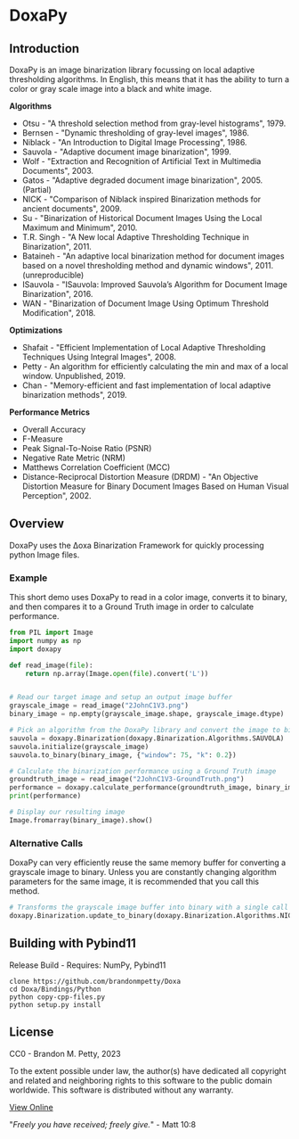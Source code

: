 # DoxaPy

## Introduction
DoxaPy is an image binarization library focussing on local adaptive thresholding algorithms. In English, this means that it has the ability to turn a color or gray scale image into a black and white image.


**Algorithms**
* Otsu - "A threshold selection method from gray-level histograms", 1979.
* Bernsen - "Dynamic thresholding of gray-level images", 1986.
* Niblack - "An Introduction to Digital Image Processing", 1986.
* Sauvola - "Adaptive document image binarization", 1999.
* Wolf - "Extraction and Recognition of Artificial Text in Multimedia Documents", 2003.
* Gatos - "Adaptive degraded document image binarization", 2005. (Partial)
* NICK - "Comparison of Niblack inspired Binarization methods for ancient documents", 2009.
* Su - "Binarization of Historical Document Images Using the Local Maximum and Minimum", 2010.
* T.R. Singh - "A New local Adaptive Thresholding Technique in Binarization", 2011.
* Bataineh - "An adaptive local binarization method for document images based on a novel thresholding method and dynamic windows", 2011. (unreproducible)
* ISauvola - "ISauvola: Improved Sauvola’s Algorithm for Document Image Binarization", 2016.
* WAN - "Binarization of Document Image Using Optimum Threshold Modification", 2018.

**Optimizations**
* Shafait - "Efficient Implementation of Local Adaptive Thresholding Techniques Using Integral Images", 2008.
* Petty - An algorithm for efficiently calculating the min and max of a local window.  Unpublished, 2019.
* Chan - "Memory-efficient and fast implementation of local adaptive binarization methods", 2019.

**Performance Metrics**
* Overall Accuracy
* F-Measure
* Peak Signal-To-Noise Ratio (PSNR)
* Negative Rate Metric (NRM)
* Matthews Correlation Coefficient (MCC)
* Distance-Reciprocal Distortion Measure (DRDM) - "An Objective Distortion Measure for Binary Document Images Based on Human Visual Perception", 2002.


## Overview
DoxaPy uses the Δoxa Binarization Framework for quickly processing python Image files.

### Example
This short demo uses DoxaPy to read in a color image, converts it to binary, and then compares it to a Ground Truth image in order to calculate performance.

```python
from PIL import Image
import numpy as np
import doxapy

def read_image(file):
    return np.array(Image.open(file).convert('L'))


# Read our target image and setup an output image buffer
grayscale_image = read_image("2JohnC1V3.png")
binary_image = np.empty(grayscale_image.shape, grayscale_image.dtype)

# Pick an algorithm from the DoxaPy library and convert the image to binary
sauvola = doxapy.Binarization(doxapy.Binarization.Algorithms.SAUVOLA)
sauvola.initialize(grayscale_image)
sauvola.to_binary(binary_image, {"window": 75, "k": 0.2})

# Calculate the binarization performance using a Ground Truth image
groundtruth_image = read_image("2JohnC1V3-GroundTruth.png")
performance = doxapy.calculate_performance(groundtruth_image, binary_image)
print(performance)

# Display our resulting image
Image.fromarray(binary_image).show()
```

### Alternative Calls
DoxaPy can very efficiently reuse the same memory buffer for converting a grayscale image to binary.  Unless you are constantly changing algorithm parameters for the same image, it is recommended that you call this method.

```python
# Transforms the grayscale image buffer into binary with a single call
doxapy.Binarization.update_to_binary(doxapy.Binarization.Algorithms.NICK, grayscale_image)
```


## Building with Pybind11
Release Build - Requires: NumPy, Pybind11
```
clone https://github.com/brandonmpetty/Doxa
cd Doxa/Bindings/Python
python copy-cpp-files.py
python setup.py install
```

## License
CC0 - Brandon M. Petty, 2023

To the extent possible under law, the author(s) have dedicated all copyright and related and neighboring rights to this software to the public domain worldwide. This software is distributed without any warranty.

[View Online](https://creativecommons.org/publicdomain/zero/1.0/legalcode)

"*Freely you have received; freely give.*" - Matt 10:8